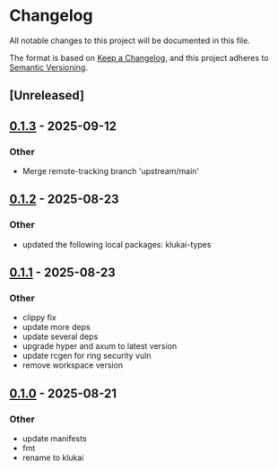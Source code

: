 # Changelog

All notable changes to this project will be documented in this file.

The format is based on [Keep a Changelog](https://keepachangelog.com/en/1.0.0/),
and this project adheres to [Semantic Versioning](https://semver.org/spec/v2.0.0.html).

## [Unreleased]

## [0.1.3](https://github.com/halcyonnouveau/klukai/compare/klukai-agent-v0.1.2...klukai-agent-v0.1.3) - 2025-09-12

### Other

- Merge remote-tracking branch 'upstream/main'

## [0.1.2](https://github.com/halcyonnouveau/klukai/compare/klukai-agent-v0.1.1...klukai-agent-v0.1.2) - 2025-08-23

### Other

- updated the following local packages: klukai-types

## [0.1.1](https://github.com/halcyonnouveau/klukai/compare/klukai-agent-v0.1.0...klukai-agent-v0.1.1) - 2025-08-23

### Other

- clippy fix
- update more deps
- update several deps
- upgrade hyper and axum to latest version
- update rcgen for ring security vuln
- remove workspace version

## [0.1.0](https://github.com/beanpuppy/corrosion/releases/tag/klukai-agent-v0.1.0) - 2025-08-21

### Other

- update manifests
- fmt
- rename to klukai
